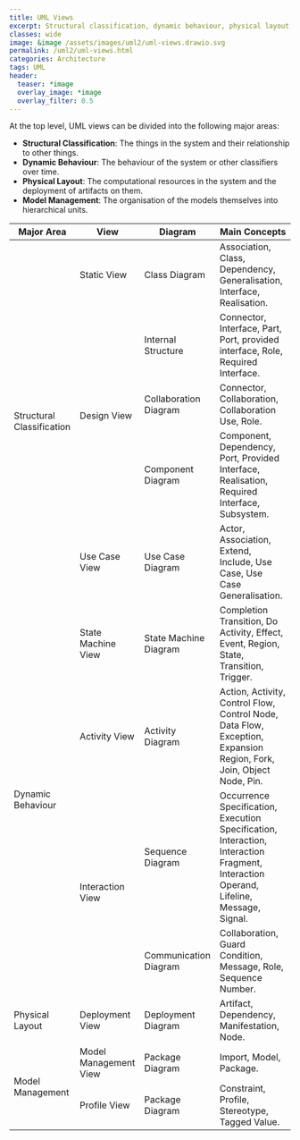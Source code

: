 ```yaml
---
title: UML Views
excerpt: Structural classification, dynamic behaviour, physical layout, model management.
classes: wide
image: &image /assets/images/uml2/uml-views.drawio.svg
permalink: /uml2/uml-views.html
categories: Architecture
tags: UML
header:
  teaser: *image
  overlay_image: *image
  overlay_filter: 0.5
---
```

At the top level, UML views can be divided into the following major areas:

* **Structural Classification**: The things in the system and their relationship to other things.
* **Dynamic Behaviour**: The behaviour of the system or other classifiers over time.
* **Physical Layout**:	The computational resources in the system and the deployment of artifacts on them.
* **Model Management**:	The organisation of the models themselves into hierarchical units.

<table>
  <thead>
    <tr>
      <th>Major Area</th>
      <th>View</th>
      <th>Diagram</th>
      <th>Main Concepts</th>
    </tr>
  </thead>
  <tbody>
    <tr>
        <td rowspan=5>Structural Classification</td>
        <td>Static View</td>
        <td>Class Diagram</td>
        <td>Association, Class, Dependency, Generalisation, Interface, Realisation.</td>
    </tr>
    <tr>
        <td rowspan=3>Design View</td>
        <td>Internal Structure</td>
        <td>Connector, Interface, Part, Port, provided interface, Role, Required Interface.</td>
    </tr>
    <tr>
        <td>Collaboration Diagram</td>
        <td>Connector, Collaboration, Collaboration Use, Role.</td>
    </tr>
    <tr>
        <td>Component Diagram</td>
        <td>Component, Dependency, Port, Provided Interface, Realisation, Required Interface, Subsystem.</td>
    </tr>
    <tr>
        <td>Use Case View</td>
        <td>Use Case Diagram</td>
        <td>Actor, Association, Extend, Include, Use Case, Use Case Generalisation.</td>
    </tr>
    <tr>
        <td rowspan=4>Dynamic Behaviour</td>
        <td>State Machine View</td>
        <td>State Machine Diagram</td>
        <td>Completion Transition, Do Activity, Effect, Event, Region, State, Transition, Trigger.</td>
    </tr>
    <tr>
        <td>Activity View</td>
        <td>Activity Diagram</td>
        <td>Action, Activity, Control Flow, Control Node, Data Flow, Exception, Expansion Region, Fork, Join, Object Node, Pin.</td>
    </tr>
    <tr>
        <td rowspan=2>Interaction View</td>
        <td>Sequence Diagram</td>
        <td>Occurrence Specification, Execution Specification, Interaction, Interaction Fragment, Interaction Operand, Lifeline, Message, Signal.</td>
    </tr>
    <tr>
        <td>Communication Diagram</td>
        <td>Collaboration, Guard Condition, Message, Role, Sequence Number.</td>
    </tr>
    <tr>
        <td>Physical Layout</td>
        <td>Deployment View</td>
        <td>Deployment Diagram</td>
        <td>Artifact, Dependency, Manifestation, Node.</td>
    </tr>
    <tr>
        <td rowspan=2>Model Management</td>
        <td>Model Management View</td>
        <td>Package Diagram</td>
        <td>Import, Model, Package.</td>
    </tr>
    <tr>
        <td>Profile View</td>
        <td>Package Diagram</td>
        <td>Constraint, Profile, Stereotype, Tagged Value.</td>
    </tr>
  </tbody>
</table>
